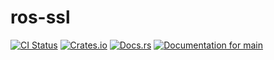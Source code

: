 # ros-ssl

[![CI Status](https://github.com/ModProg/ros-ssl/actions/workflows/test.yaml/badge.svg)](https://github.com/ModProg/ros-ssl/actions/workflows/test.yaml)
[![Crates.io](https://img.shields.io/crates/v/ros-ssl)](https://crates.io/crates/ros-ssl)
[![Docs.rs](https://img.shields.io/crates/v/template?color=informational&label=docs.rs)](https://docs.rs/ros-ssl)
[![Documentation for `main`](https://img.shields.io/badge/docs-main-informational)](https://modprog.github.io/ros-ssl/ros_ssl/)
